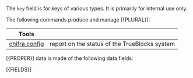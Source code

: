 <!-- markdownlint-disable MD033 MD036 MD041 -->
The `key` field is for keys of various types. It is primarily for internal use only.

The following commands produce and manage [{PLURAL}]:

| Tools                                              |                                               |
| -------------------------------------------------- | --------------------------------------------- |
| [chifra config](/docs/chifra/admin/#chifra-config) | report on the status of the TrueBlocks system |

[{PROPER}] data is made of the following data fields:

[{FIELDS}]